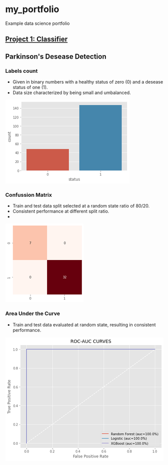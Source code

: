 # my_portfolio
Example data science portfolio

## [Project 1: Classifier](https://github.com/JJSSEE/my_portfolio/blob/main/notebooks/Parkinson's%20Disease.ipynb)

## Parkinson's Desease Detection

### Labels count
* Given in binary numbers with a healthy status of zero (0) and a desease status of one (1).
* Data size characterized by being small and umbalanced.

![](https://github.com/JJSSEE/my_portfolio/blob/main/images/label_count.png)


### Confussion Matrix

* Train and test data split selected at a random state ratio of 80/20.
* Consistent performance at different split ratio. 
* 
![](https://github.com/JJSSEE/my_portfolio/blob/main/images/heat_map.png)

### Area Under the Curve

* Train and test data evaluated at random state, resulting in consistent performance.

![](https://github.com/JJSSEE/my_portfolio/blob/main/images/roc_auc.png)

